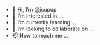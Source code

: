 - 👋 Hi, I’m @jcupup
- 👀 I’m interested in ...
- 🌱 I’m currently learning ...
- 💞️ I’m looking to collaborate on ...
- 📫 How to reach me ...

<!---
jcupup/jcupup is a ✨ special ✨ repository because its `README.md` (this file) appears on your GitHub profile.
You can click the Preview link to take a look at your changes.
--->
